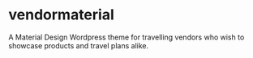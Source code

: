# vendormaterial
A  Material Design Wordpress theme for travelling vendors who wish to showcase products and travel plans alike.
